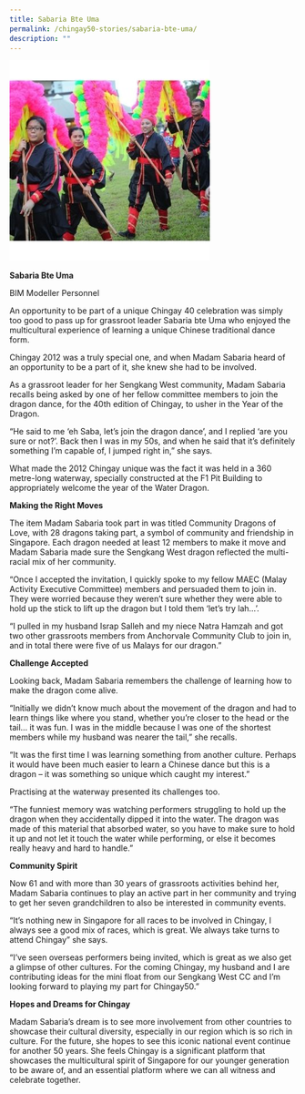```yaml
---
title: Sabaria Bte Uma
permalink: /chingay50-stories/sabaria-bte-uma/
description: ""
---
```

![Sabaria Bte Uma](/images/Chingay50%20Stories/sabaria-bte-uma-50storiesimage.jpg)

**Sabaria Bte Uma**

BIM Modeller Personnel

An opportunity to be part of a unique Chingay 40 celebration was simply too good to pass up for grassroot leader Sabaria bte Uma who enjoyed the multicultural experience of learning a unique Chinese traditional dance form.

Chingay 2012 was a truly special one, and when Madam Sabaria heard of an opportunity to be a part of it, she knew she had to be involved.

As a grassroot leader for her Sengkang West community, Madam Sabaria recalls being asked by one of her fellow committee members to join the dragon dance, for the 40th edition of Chingay, to usher in the Year of the Dragon.

“He said to me ‘eh Saba, let’s join the dragon dance’, and I replied ‘are you sure or not?’. Back then I was in my 50s, and when he said that it’s definitely something I’m capable of, I jumped right in,” she says.

What made the 2012 Chingay unique was the fact it was held in a 360 metre-long waterway, specially constructed at the F1 Pit Building to appropriately welcome the year of the Water Dragon.

**Making the Right Moves**

The item Madam Sabaria took part in was titled Community Dragons of Love, with 28 dragons taking part, a symbol of community and friendship in Singapore. Each dragon needed at least 12 members to make it move and Madam Sabaria made sure the Sengkang West dragon reflected the multi-racial mix of her community.

“Once I accepted the invitation, I quickly spoke to my fellow MAEC (Malay Activity Executive Committee) members and persuaded them to join in. They were worried because they weren’t sure whether they were able to hold up the stick to lift up the dragon but I told them ‘let’s try lah…’.

“I pulled in my husband Israp Salleh and my niece Natra Hamzah and got two other grassroots members from Anchorvale Community Club to join in, and in total there were five of us Malays for our dragon.” 

 

**Challenge Accepted**

Looking back, Madam Sabaria remembers the challenge of learning how to make the dragon come alive.

“Initially we didn’t know much about the movement of the dragon and had to learn things like where you stand, whether you’re closer to the head or the tail… it was fun. I was in the middle because I was one of the shortest members while my husband was nearer the tail,” she recalls.

“It was the first time I was learning something from another culture. Perhaps it would have been much easier to learn a Chinese dance but this is a dragon – it was something so unique which caught my interest.”

Practising at the waterway presented its challenges too.

“The funniest memory was watching performers struggling to hold up the dragon when they accidentally dipped it into the water. The dragon was made of this material that absorbed water, so you have to make sure to hold it up and not let it touch the water while performing, or else it becomes really heavy and hard to handle.”

 

**Community Spirit**

Now 61 and with more than 30 years of grassroots activities behind her, Madam Sabaria continues to play an active part in her community and trying to get her seven grandchildren to also be interested in community events.

“It’s nothing new in Singapore for all races to be involved in Chingay, I always see a good mix of races, which is great. We always take turns to attend Chingay” she says.

“I’ve seen overseas performers being invited, which is great as we also get a glimpse of other cultures. For the coming Chingay, my husband and I are contributing ideas for the mini float from our Sengkang West CC and I’m looking forward to playing my part for Chingay50.”

**Hopes and Dreams for Chingay**

Madam Sabaria’s dream is to see more involvement from other countries to showcase their cultural diversity, especially in our region which is so rich in culture. For the future, she hopes to see this iconic national event continue for another 50 years. She feels Chingay is a significant platform that showcases the multicultural spirit of Singapore for our younger generation to be aware of, and an essential platform where we can all witness and celebrate together.